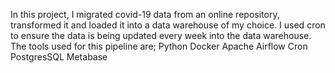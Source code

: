In this project, I migrated covid-19 data from an online repository, transformed it and loaded it into a data warehouse of my choice. I used cron to ensure the data is being updated every week into the data warehouse.
The tools used for this pipeline are;
Python
Docker
Apache Airflow
Cron
PostgresSQL
Metabase
